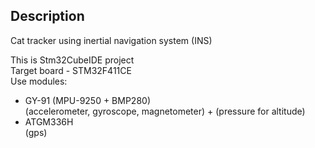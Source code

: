 ## Description

Cat tracker using inertial navigation system (INS)

This is Stm32CubeIDE project \
Target board - STM32F411CE \
Use modules: 
- GY-91 (MPU-9250 + BMP280) \
(accelerometer, gyroscope, magnetometer) + (pressure for altitude)
- ATGM336H \
(gps)